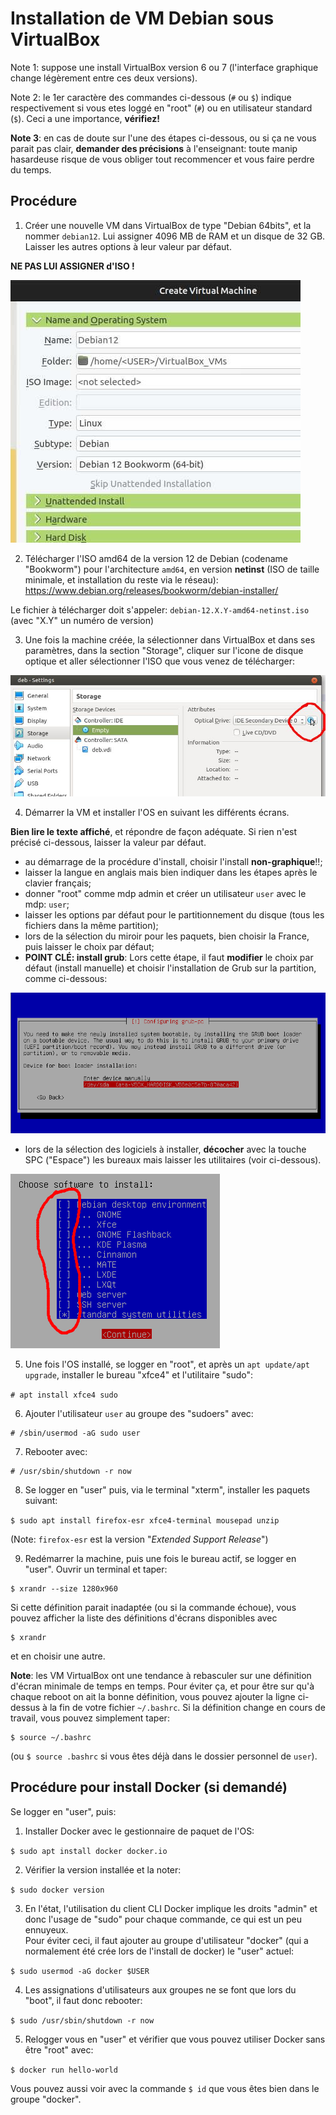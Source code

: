 # Installation de VM Debian sous VirtualBox

Note 1: suppose une install VirtualBox version 6 ou 7 (l'interface graphique change légèrement entre ces deux versions).

Note 2: le 1er caractère des commandes ci-dessous (`#` ou `$`) indique respectivement si vous etes loggé en "root" (`#`)  ou en utilisateur standard (`$`).
Ceci a une importance, **vérifiez!**

**Note 3**: en cas de doute sur l'une des étapes ci-dessous, ou si ça ne vous parait pas clair, **demander des précisions** à l'enseignant:
toute manip hasardeuse risque de vous obliger tout recommencer et vous faire perdre du temps.


## Procédure

1. Créer une nouvelle VM dans VirtualBox de type "Debian 64bits", et la nommer `debian12`.
Lui assigner 4096 MB de RAM et un disque de 32 GB.
Laisser les autres options à leur valeur par défaut.

**NE PAS LUI ASSIGNER d'ISO !**

![img_vb7](img/VB7_new_1.jpg)

2. Télécharger l'ISO amd64 de la version 12 de Debian
(codename "Bookworm") pour l'architecture `amd64`, en version **netinst**
(ISO de taille minimale, et installation du reste via le réseau):  
https://www.debian.org/releases/bookworm/debian-installer/

Le fichier à télécharger doit s'appeler:
`debian-12.X.Y-amd64-netinst.iso`
<br>
(avec "X.Y" un numéro de version)

3. Une fois la machine créée, la sélectionner dans VirtualBox et dans ses paramètres, dans la section "Storage", cliquer sur l'icone de disque optique et aller sélectionner l'ISO que vous venez de télécharger:

![img_vb](img/VB_iso.jpg)



4. Démarrer la VM et installer l'OS en suivant les différents écrans.

**Bien lire le texte affiché**, et répondre de façon adéquate.
Si rien n'est précisé ci-dessous, laisser la valeur par défaut.


  - au démarrage de la procédure d'install, choisir l'install **non-graphique**!!;
  - laisser la langue en anglais mais bien indiquer dans les étapes après le clavier français;
  - donner "root" comme mdp admin et créer un utilisateur `user` avec le mdp: `user`;
  - laisser les options par défaut pour le partitionnement du disque (tous les fichiers dans la même partition);
  - lors de la sélection du miroir pour les paquets, bien choisir la France, puis laisser le choix par défaut;
  - **POINT CLÉ: install grub**: Lors cette étape, il faut **modifier** le choix par défaut (install manuelle) et choisir l'installation de Grub sur la partition, comme ci-dessous:

![grub](img/install_grub.png)
  
  - lors de la sélection des logiciels à installer, **décocher** avec la touche SPC ("Espace") les bureaux mais laisser les utilitaires (voir ci-dessous).

![selection_soft](img/debian_soft_select_2.png)

5. Une fois l'OS installé, se logger en "root", et après un `apt update/apt upgrade`, installer le bureau "xfce4" et l'utilitaire "sudo":

`# apt install xfce4 sudo`

6. Ajouter l'utilisateur `user` au groupe des "sudoers" avec:
```
# /sbin/usermod -aG sudo user
```

7. Rebooter avec:
```
# /usr/sbin/shutdown -r now
```

8. Se logger en "user" puis, via le terminal "xterm", installer les paquets suivant:

`$ sudo apt install firefox-esr xfce4-terminal mousepad unzip`

(Note: `firefox-esr` est la version "_Extended Support Release_")

9. Redémarrer la machine, puis une fois le bureau actif, se logger en "user".
Ouvrir un terminal et taper:
```
$ xrandr --size 1280x960
```
Si cette définition parait inadaptée (ou si la commande échoue), vous pouvez afficher la liste des définitions d'écrans disponibles avec
```
$ xrandr
```
et en choisir une autre.

**Note**: les VM VirtualBox ont une tendance à rebasculer sur une définition d'écran minimale de temps en temps.
Pour éviter ça, et pour être sur qu'à chaque reboot on ait la bonne définition, vous pouvez ajouter la ligne ci-dessus à la fin de votre fichier `~/.bashrc`.
Si la définition change en cours de travail, vous pouvez simplement taper:
```
$ source ~/.bashrc
```
(ou `$ source .bashrc` si vous êtes déjà dans le dossier personnel de `user`).


## Procédure pour install Docker (si demandé)

Se logger en "user", puis:

1. Installer Docker avec le gestionnaire de paquet de l'OS:

`$ sudo apt install docker docker.io`


2. Vérifier la version installée et la noter:

`$ sudo docker version`

3. En l'état, l'utilisation du client CLI Docker implique les droits "admin" et donc l'usage de "sudo" pour chaque commande, ce qui est un peu ennuyeux.  
Pour éviter ceci, il faut ajouter au groupe d'utilisateur "docker" (qui a normalement été crée lors de l'install de docker) le "user" actuel:

`$ sudo usermod -aG docker $USER`

4. Les assignations d'utilisateurs aux groupes ne se font que lors du "boot", il faut donc rebooter:

`$ sudo /usr/sbin/shutdown -r now`

5. Relogger vous en "user" et vérifier que vous pouvez utiliser Docker sans être "root" avec:

`$ docker run hello-world`

Vous pouvez aussi voir avec la commande `$ id` que vous êtes bien dans le groupe "docker".


